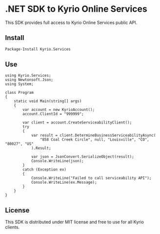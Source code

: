 # .NET SDK to Kyrio Online Services

This SDK provides full access to Kyrio Online Services public API.

## Install

```bash
Package-Install Kyrio.Services
```

## Use

```dotnet
using Kyrio.Services;
using Newtonsoft.Json;
using System;

class Program
{
    static void Main(string[] args)
    {
        var account = new KyrioAccount();
        account.ClientId = "999999";

        var client = account.CreateServiceabilityClient();
        try
        {
            var result = client.DetermineBusinessServiceabilityAsync(
                "858 Coal Creek Circle", null, "Louisville", "CO", "80027", "US"
            ).Result;

            var json = JsonConvert.SerializeObject(result);
            Console.WriteLine(json);
        }
        catch (Exception ex)
        {
            Console.WriteLine("Failed to call serviceability API");
            Console.WriteLine(ex.Message);
        }
    }
}
```

## License

This SDK is distributed under MIT license and free to use for all Kyrio clients.